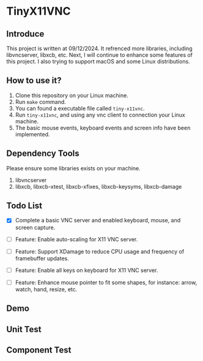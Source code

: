 # TinyX11VNC

## Introduce
This project is written at 09/12/2024. It refrenced more libraries, including libvncserver, libxcb, etc.
Next, I will continue to enhance some features of this project.
I also trying to support macOS and some Linux distributions.

## How to use it?
1. Clone this repository on your Linux machine.
2. Run `make` command.
3. You can found a executable file called `tiny-x11vnc`.
4. Run `tiny-x11vnc`, and using any vnc client to connection your Linux machine.
5. The basic mouse events, keyboard events and screen info have been implemented.

## Dependency Tools
Please ensure some libraries exists on your machine.
1. libvncserver
2. libxcb, libxcb-xtest, libxcb-xfixes, libxcb-keysyms, libxcb-damage

## Todo List
- [x] Complete a basic VNC server and enabled keyboard, mouse, and screen capture.
- [ ] Feature: Enable auto-scaling for X11 VNC server.
- [ ] Feature: Support XDamage to reduce CPU usage and frequency of framebuffer updates.
- [ ] Feature: Enable all keys on keyboard for X11 VNC server.
- [ ] Feature: Enhance mouse pointer to fit some shapes, for instance: arrow, watch, hand, resize, etc.


## Demo

## Unit Test

## Component Test
